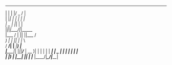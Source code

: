 
   _   _  ___  _          
  | | | |/ _ \/ |         
  | |_| | | | | |         
  |  _  | |_| | |         
  |_|_|_|\___/|_|_____    
  |___ \/ | || ||___ /    
    __) | | || |_ |_ \    
   / __/| |__   _|__) |   
  |_____|_|  |_||____/___ 
  | __ )| |  | | | | ____|
  |  _ \| |  | | | |  _|  
  | |_) | |__| |_| | |___ 
  |____/|_____\___/|_____|
                          

